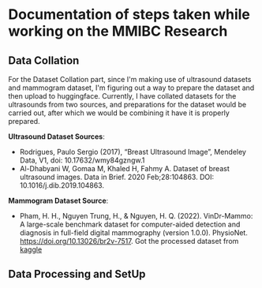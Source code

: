 # Documentation of steps taken while working on the MMIBC Research

## Data Collation
For the Dataset Collation part, since I'm making use of ultrasound datasets and mammogram dataset, I'm figuring out a way to prepare the dataset and then upload to huggingface. Currently, I have collated datasets for the ultrasounds from two sources, and preparations for the dataset would be carried out, after which we would be combining it have it is properly prepared.

**Ultrasound Dataset Sources**: 
- Rodrigues, Paulo Sergio (2017), “Breast Ultrasound Image”, Mendeley Data, V1, doi: 10.17632/wmy84gzngw.1
- Al-Dhabyani W, Gomaa M, Khaled H, Fahmy A. Dataset of breast ultrasound images. Data in Brief. 2020 Feb;28:104863. DOI: 10.1016/j.dib.2019.104863.

**Mammogram Dataset Source**:
- Pham, H. H., Nguyen Trung, H., & Nguyen, H. Q. (2022). VinDr-Mammo: A large-scale benchmark dataset for computer-aided detection and diagnosis in full-field digital mammography (version 1.0.0). PhysioNet. https://doi.org/10.13026/br2v-7517. Got the processed dataset from [kaggle](https://www.kaggle.com/datasets/ssmann/vindr-mammo-dataset/data?select=Processed_Images)

## Data Processing and SetUp

